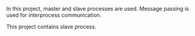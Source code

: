 In this project, master and slave processes are used. Message passing is used for interprocess communication.

This project contains slave process.
